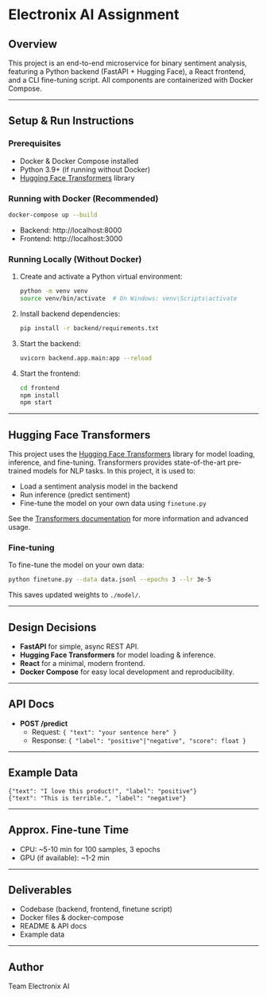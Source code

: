 # Electronix AI Assignment

## Overview
This project is an end-to-end microservice for binary sentiment analysis, featuring a Python backend (FastAPI + Hugging Face), a React frontend, and a CLI fine-tuning script. All components are containerized with Docker Compose.

---

## Setup & Run Instructions

### Prerequisites
- Docker & Docker Compose installed
- Python 3.9+ (if running without Docker)
- [Hugging Face Transformers](https://huggingface.co/docs/transformers/index) library

### Running with Docker (Recommended)
```bash
docker-compose up --build
```
- Backend: http://localhost:8000
- Frontend: http://localhost:3000

### Running Locally (Without Docker)
1. Create and activate a Python virtual environment:
    ```bash
    python -m venv venv
    source venv/bin/activate  # On Windows: venv\Scripts\activate
    ```
2. Install backend dependencies:
    ```bash
    pip install -r backend/requirements.txt
    ```
3. Start the backend:
    ```bash
    uvicorn backend.app.main:app --reload
    ```
4. Start the frontend:
    ```bash
    cd frontend
    npm install
    npm start
    ```

---

## Hugging Face Transformers
This project uses the [Hugging Face Transformers](https://huggingface.co/docs/transformers/index) library for model loading, inference, and fine-tuning. Transformers provides state-of-the-art pre-trained models for NLP tasks. In this project, it is used to:
- Load a sentiment analysis model in the backend
- Run inference (predict sentiment)
- Fine-tune the model on your own data using `finetune.py`

See the [Transformers documentation](https://huggingface.co/docs/transformers/index) for more information and advanced usage.

### Fine-tuning
To fine-tune the model on your own data:
```bash
python finetune.py --data data.jsonl --epochs 3 --lr 3e-5
```
This saves updated weights to `./model/`.

---

## Design Decisions
- **FastAPI** for simple, async REST API.
- **Hugging Face Transformers** for model loading & inference.
- **React** for a minimal, modern frontend.
- **Docker Compose** for easy local development and reproducibility.

---

## API Docs
- **POST /predict**
  - Request: `{ "text": "your sentence here" }`
  - Response: `{ "label": "positive"|"negative", "score": float }`

---

## Example Data
```
{"text": "I love this product!", "label": "positive"}
{"text": "This is terrible.", "label": "negative"}
```

---

## Approx. Fine-tune Time
- CPU: ~5-10 min for 100 samples, 3 epochs
- GPU (if available): ~1-2 min

---

## Deliverables
- Codebase (backend, frontend, finetune script)
- Docker files & docker-compose
- README & API docs
- Example data

---

## Author
Team Electronix AI
#
